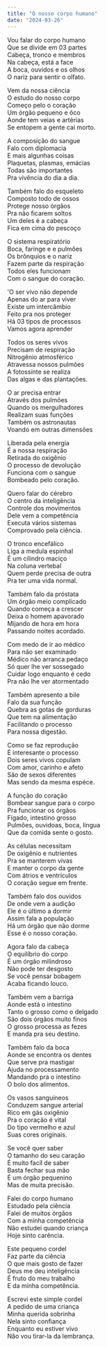```yaml
---
title: "O nosso corpo humano"
date: "2024-03-26"
---
```


Vou falar do corpo humano  
Que se divide em 03 partes  
Cabeça, tronco e membros  
Na cabeça, está a face  
A boca, ouvidos e os olhos  
O nariz para sentir o olfato.  

Vem da nossa ciência  
O estudo do nosso corpo  
Começo pelo o coração  
Um órgão pequeno e ôco  
Aonde tem veias e artérias  
Se entopem a gente cai morto.  

A composição do sangue  
Falo com diplomacia  
E mais algunhas coisas  
Plaquetas, plasmas, emácias  
Todas são importantes  
Pra vivência do dia a dia.  

Também falo do esqueleto  
Composto todo de ossos  
Protege nosso òrgãos  
Pra não ficarem soltos  
Um deles é a cabeça  
Fica em cima do pescoço  

<!-- pagebreak -->

O sistema respiratório  
Boca, faringe e e pulmôes  
Os brônquios e o nariz  
Fazem parte da respiração  
Todos eles funcionam  
Com o sangue do coração.  

'O ser vivo não depende  
Apenas do ar para viver  
Existe um intercâmbio  
Feito pra nos proteger  
Há 03 tipos de processos  
Vamos agora aprender  

Todos os seres vivos  
Precisam de respiração  
Nitrogênio atmosférico  
Atravessa nossos pulmões  
A fotossínte se realiza  
Das algas e das plantações.  

O ar precisa entrar  
Através dos pulmões  
Quando os mergulhadores  
Realizam suas funções  
Também os astronautas  
Voando em outras dimensões  

Liberada pela energia  
É a nossa respiração  
Retirada do oxigênio  
O processo de devolução  
Funciona com o sangue  
Bombeado pelo coração.  

<!-- pagebreak -->

Quero falar do cérebro  
O centro da inteligência  
Controle dos movimentos  
Dele vem a competência  
Executa vários sistemas  
Comprovado pela ciência.  

O tronco encefálico  
Liga a medula espinhal  
É um cilindro maciço  
Na coluna vertebal  
Quem perde precisa de outra  
Pra ter uma vida normal.  

Também falo da próstata  
Um órgão meio complicado  
Quando começa a crescer  
Deixa o homem apavorado  
Mijando de hora em hora  
Passando noites acordado.  

Com medo de ir ao médico  
Para não ser examinado  
Médico não arranca pedaço  
Só quer lhe ver sossegado  
Cuidar logo enquanto é cedo  
Pra não lhe ver atormentado  

<!-- pagebreak -->

Também apresento a bile  
Falo da sua função  
Quebra as gotas de gorduras  
Que tem na alimentação  
Facilitando o processo  
Para nossa digestão.  

Como se faz reprodução  
É interesante o processo  
Dois seres vivos copulam  
Com amor, carinho e afeto  
São de sexos diferentes  
Mas sendo da mesma espéce.  

A função do coração  
Bombear sangue para o corpo  
Pra funcionar os órgãos  
Fígado, intestino grosso  
Pulmões, ouvidoas, boca, língua  
Que da comida sente o gosto.  

As células necessitam  
De oxigênio e nutrientes  
Pra se manterem vivas  
E manter o corpo da gente  
Com átrios e ventrículos  
O coração segue em frente.  

<!-- pagebreak -->

Também falo dos ouvidos  
De onde vem a audição  
Ele é o último a dormir  
Assim fala a população  
Há um órgão que não dorme  
Esse é o nosso coração.  

Agora falo da cabeça  
O equilíbrio do corpo  
É um órgão milindroso  
Não pode ter desgosto  
Se você pensar bobagem  
Acaba ficando louco.  

Também vem a barriga  
Aonde está o intestino  
Tanto o grosso como o delgado  
São dois órgãos muito finos  
O grosso processa as fezes  
E manda pra seu destino.  

Também falo da boca  
Aonde se encontra os dentes  
Que serve pra mastigar  
Ajuda no processamento  
Mandando pra o intestino  
O bolo dos alimentos.  

<!-- pagebreak -->

Os vasos sanguíneos  
Conduzem sangue arterial  
Rico em gás oxigênio  
Pra o coração é vital  
Do tipo vermelho e azul  
Suas cores originais.  

Se você quer saber  
O tamanho do seu caração  
É muito facíl de saber  
Basta fechar sua mão  
É um órgão pequenino  
Mas de muita precisão.  

Falei do corpo humano  
Estudado pela ciência  
Falei de muitos órgãos  
Com a minha competência  
Não estudei quando criança  
Hoje sinto carência.  

Este pequeno cordel  
Faz parte da ciência  
O que mais gosto de fazer  
Deus me deu inteligência  
É fruto do meu trabalho  
E da minha competência.  

Escrevi este simple cordel  
A pedido de uma criança  
Minha querida sobrinha  
Nela sinto confiança  
Enquanto eu estiver vivo  
Não vou tirar-la da lembrança.
